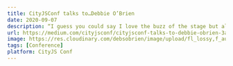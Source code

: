 ```yaml
---
title: CityJSConf talks to…Debbie O’Brien
date: 2020-09-07
description: “I guess you could say I love the buzz of the stage but also because my talks help people learn something new. Now the virtual world is not the same at all, but what can we do? I don’t dislike it — I would just prefer to see and talk to people. I am very much a people’s person.”
url: https://medium.com/cityjsconf/cityjsconf-talks-to-debbie-obrien-3a3a2cb9a5cd
image: https://res.cloudinary.com/debsobrien/image/upload/fl_lossy,f_auto/v1607270077/debbie.codes/blog/cityjsconf_ozoe4u.png
tags: [Conference]
platform: CityJS Conf
---
```

